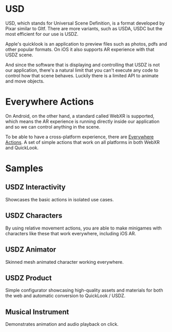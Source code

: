 # USD

USD, which stands for Universal Scene Definition, is a format developed by Pixar similar to Gltf. There are more variants, such as USDA, USDC but the most efficient for our use is USDZ.

Apple's quicklook is an application to preview files such as photos, pdfs and other popular formats. On iOS it also supports AR experience with that USDZ scene. 

And since the software that is displaying and controlling that USDZ is not our application, there's a natural limit that you can't execute any code to control how that scene behaves. Luckily there is a limited API to animate and move objects.

# Everywhere Actions

On Android, on the other hand, a standard called WebXR is supported, which means the AR experience is running directly inside our application and so we can control anything in the scene.

To be able to have a cross-platform experience, there are [Everywhere Actions](https://engine.needle.tools/docs/everywhere-actions.html#what-are-everywhere-actions). A set of simple actions that work on all platforms in both WebXR and QuickLook.

# Samples

## USDZ Interactivity

Showcases the basic actions in isolated use cases.

## USDZ Characters

By using relative movement actions, you are able to make minigames with characters like these that work everywhere, including iOS AR.

## USDZ Animator

Skinned mesh animated character working everywhere.

## USDZ Product

Simple configurator showcasing high-quality assets and materials for both the web and automatic conversion to QuickLook / USDZ.

## Musical Instrument

Demonstrates animation and audio playback on click.